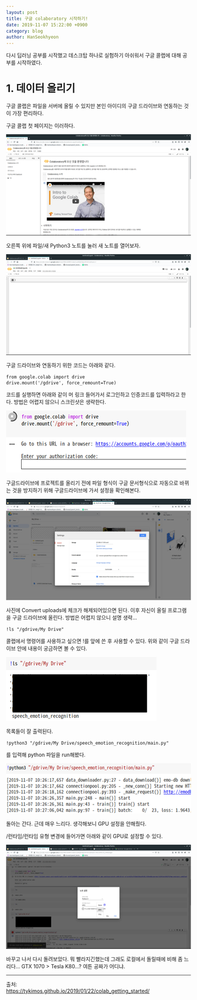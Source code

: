 ```yaml
---
layout: post
title: 구글 colaboratory 시작하기!
date: 2019-11-07 15:22:00 +0900
category: blog
author: HanSeokhyeon
---
```


다시 딥러닝 공부를 시작했고 데스크탑 하나로 실험하기 아쉬워서 구글 콜랩에 대해 공부를 시작하였다.

# 1. 데이터 올리기

구글 콜랩은 파일을 서버에 올릴 수 있지만 본인 아이디의 구글 드라이브와 연동하는 것이 가장 편리하다.

구글 콜랩 첫 페이지는 이러하다.

![colab_start](/assets/images/colab_start.png)

오른쪽 위에 파일/새 Python3 노트를 눌러 새 노트를 열어보자.

![colab_note](/assets/images/colab_note.png)

구글 드라이브와 연동하기 위한 코드는 아래와 같다.

```
from google.colab import drive
drive.mount('/gdrive', force_remount=True)
```

코드를 실행하면 아래와 같이 머 링크 들어가서 로그인하고 인증코드를 입력하라고 한다. 방법은 어렵지 않으니 스크린샷은 생략한다.

![colab_googledrive](/assets/images/colab_googledrive.png)

구글드라이브에 프로젝트를 올리기 전에 파일 형식이 구글 문서형식으로 자동으로 바뀌는 것을 방지하기 위해 구글드라이브에 가서 설정을 확인해본다.

![colab_googledrive2](/assets/images/colab_googledrive2.png)

사진에 Convert uploads에 체크가 해제되어있으면 된다. 이후 자신이 올릴 프로그램을 구글 드라이브에 올린다. 방법은 어렵지 않으니 설명 생략...

```
!ls "/gdrive/My Drive"
```
콜랩에서 명령어를 사용하고 싶으면 !를 앞에 쓴 후 사용할 수 있다. 위와 같이 구글 드라이브 안에 내용이 궁금하면 볼 수 있다.

![colab_ls](/assets/images/colab_ls.png)

목록들이 잘 출력된다.

```
!python3 "/gdrive/My Drive/speech_emotion_recognition/main.py"
```
를 입력해 python 파일을 run해봤다.

![colab_run](/assets/images/colab_run.png)

돌아는 간다. 근데 매우 느리다. 생각해보니 GPU 설정을 안해줬다.

/런타임/런타임 유형 변경에 들어가면 아래와 같이 GPU로 설정할 수 있다.

![colab_gpu](/assets/images/colab_gpu.png)

바꾸고 나서 다시 돌려보았다. 뭐 빨라지긴했는데 그래도 로컬에서 돌릴때에 비해 좀 느리다... GTX 1070 > Tesla K80...? 여튼 공짜가 어디냐.

---

출처:   
<https://tykimos.github.io/2019/01/22/colab_getting_started/>